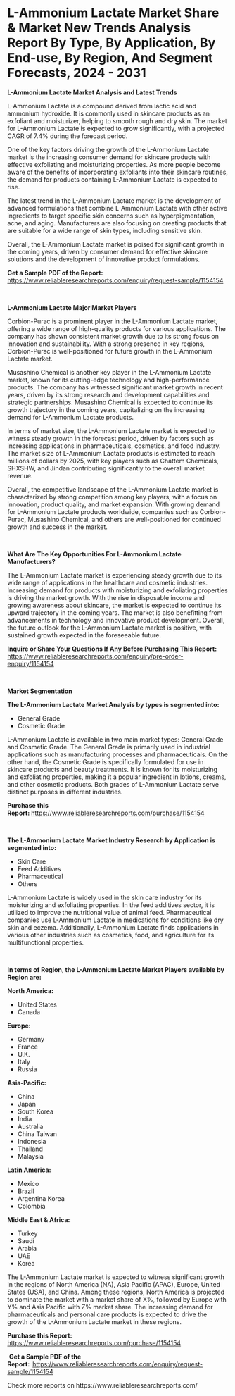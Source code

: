 <p><h1>L-Ammonium Lactate Market Share & Market New Trends Analysis Report By Type, By Application, By End-use, By Region, And Segment Forecasts, 2024 - 2031</h1></p><p><strong>L-Ammonium Lactate Market Analysis and Latest Trends</strong></p>
<p><p>L-Ammonium Lactate is a compound derived from lactic acid and ammonium hydroxide. It is commonly used in skincare products as an exfoliant and moisturizer, helping to smooth rough and dry skin. The market for L-Ammonium Lactate is expected to grow significantly, with a projected CAGR of 7.4% during the forecast period.</p><p>One of the key factors driving the growth of the L-Ammonium Lactate market is the increasing consumer demand for skincare products with effective exfoliating and moisturizing properties. As more people become aware of the benefits of incorporating exfoliants into their skincare routines, the demand for products containing L-Ammonium Lactate is expected to rise.</p><p>The latest trend in the L-Ammonium Lactate market is the development of advanced formulations that combine L-Ammonium Lactate with other active ingredients to target specific skin concerns such as hyperpigmentation, acne, and aging. Manufacturers are also focusing on creating products that are suitable for a wide range of skin types, including sensitive skin.</p><p>Overall, the L-Ammonium Lactate market is poised for significant growth in the coming years, driven by consumer demand for effective skincare solutions and the development of innovative product formulations.</p></p>
<p><strong>Get a Sample PDF of the Report:&nbsp;</strong> <a href="https://www.reliableresearchreports.com/enquiry/request-sample/1154154">https://www.reliableresearchreports.com/enquiry/request-sample/1154154</a></p>
<p>&nbsp;</p>
<p><strong>L-Ammonium Lactate Major Market Players</strong></p>
<p><p>Corbion-Purac is a prominent player in the L-Ammonium Lactate market, offering a wide range of high-quality products for various applications. The company has shown consistent market growth due to its strong focus on innovation and sustainability. With a strong presence in key regions, Corbion-Purac is well-positioned for future growth in the L-Ammonium Lactate market.</p><p>Musashino Chemical is another key player in the L-Ammonium Lactate market, known for its cutting-edge technology and high-performance products. The company has witnessed significant market growth in recent years, driven by its strong research and development capabilities and strategic partnerships. Musashino Chemical is expected to continue its growth trajectory in the coming years, capitalizing on the increasing demand for L-Ammonium Lactate products.</p><p>In terms of market size, the L-Ammonium Lactate market is expected to witness steady growth in the forecast period, driven by factors such as increasing applications in pharmaceuticals, cosmetics, and food industry. The market size of L-Ammonium Lactate products is estimated to reach millions of dollars by 2025, with key players such as Chattem Chemicals, SHXSHW, and Jindan contributing significantly to the overall market revenue.</p><p>Overall, the competitive landscape of the L-Ammonium Lactate market is characterized by strong competition among key players, with a focus on innovation, product quality, and market expansion. With growing demand for L-Ammonium Lactate products worldwide, companies such as Corbion-Purac, Musashino Chemical, and others are well-positioned for continued growth and success in the market.</p></p>
<p>&nbsp;</p>
<p><strong>What Are The Key Opportunities For L-Ammonium Lactate Manufacturers?</strong></p>
<p><p>The L-Ammonium Lactate market is experiencing steady growth due to its wide range of applications in the healthcare and cosmetic industries. Increasing demand for products with moisturizing and exfoliating properties is driving the market growth. With the rise in disposable income and growing awareness about skincare, the market is expected to continue its upward trajectory in the coming years. The market is also benefitting from advancements in technology and innovative product development. Overall, the future outlook for the L-Ammonium Lactate market is positive, with sustained growth expected in the foreseeable future.</p></p>
<p><strong>Inquire or Share Your Questions If Any Before Purchasing This Report:</strong> <a href="https://www.reliableresearchreports.com/enquiry/pre-order-enquiry/1154154">https://www.reliableresearchreports.com/enquiry/pre-order-enquiry/1154154</a></p>
<p>&nbsp;</p>
<p><strong>Market Segmentation</strong></p>
<p><strong>The L-Ammonium Lactate Market Analysis by types is segmented into:</strong></p>
<p><ul><li>General Grade</li><li>Cosmetic Grade</li></ul></p>
<p><p>L-Ammonium Lactate is available in two main market types: General Grade and Cosmetic Grade. The General Grade is primarily used in industrial applications such as manufacturing processes and pharmaceuticals. On the other hand, the Cosmetic Grade is specifically formulated for use in skincare products and beauty treatments. It is known for its moisturizing and exfoliating properties, making it a popular ingredient in lotions, creams, and other cosmetic products. Both grades of L-Ammonium Lactate serve distinct purposes in different industries.</p></p>
<p><strong>Purchase this Report:&nbsp;</strong><a href="https://www.reliableresearchreports.com/purchase/1154154">https://www.reliableresearchreports.com/purchase/1154154</a></p>
<p>&nbsp;</p>
<p><strong>The L-Ammonium Lactate Market Industry Research by Application is segmented into:</strong></p>
<p><ul><li>Skin Care</li><li>Feed Additives</li><li>Pharmaceutical</li><li>Others</li></ul></p>
<p><p>L-Ammonium Lactate is widely used in the skin care industry for its moisturizing and exfoliating properties. In the feed additives sector, it is utilized to improve the nutritional value of animal feed. Pharmaceutical companies use L-Ammonium Lactate in medications for conditions like dry skin and eczema. Additionally, L-Ammonium Lactate finds applications in various other industries such as cosmetics, food, and agriculture for its multifunctional properties.</p></p>
<p>&nbsp;</p>
<p><strong>In terms of Region, the L-Ammonium Lactate Market Players available by Region are:</strong></p>
<p>
    <p> <strong> North America: </strong>
        <ul>
            <li>United States</li>
            <li>Canada</li>
        </ul>
        </p> 
    <p> <strong> Europe: </strong>
        <ul>
            <li>Germany</li>
            <li>France</li>
            <li>U.K.</li>
            <li>Italy</li>
            <li>Russia</li>
        </ul>
        </p> 
    <p> <strong> Asia-Pacific: </strong>
        <ul>
            <li>China</li>
            <li>Japan</li>
            <li>South Korea</li>
            <li>India</li>
            <li>Australia</li>
            <li>China Taiwan</li>
            <li>Indonesia</li>
            <li>Thailand</li>
            <li>Malaysia</li>
        </ul>
        </p> 
    <p> <strong> Latin America: </strong>
        <ul>
            <li>Mexico</li>
            <li>Brazil</li>
            <li>Argentina Korea</li>
            <li>Colombia</li>
        </ul>
        </p> 
    <p> <strong> Middle East & Africa: </strong>
        <ul>
            <li>Turkey</li>
            <li>Saudi</li>
            <li>Arabia</li>
            <li>UAE</li>
            <li>Korea</li>
        </ul>
    </p>
    </p>
<p><p>The L-Ammonium Lactate market is expected to witness significant growth in the regions of North America (NA), Asia Pacific (APAC), Europe, United States (USA), and China. Among these regions, North America is projected to dominate the market with a market share of X%, followed by Europe with Y% and Asia Pacific with Z% market share. The increasing demand for pharmaceuticals and personal care products is expected to drive the growth of the L-Ammonium Lactate market in these regions.</p></p>
<p><strong>Purchase this Report: </strong><a href="https://www.reliableresearchreports.com/purchase/1154154">https://www.reliableresearchreports.com/purchase/1154154</a></p>
<p>&nbsp;<strong>Get a Sample PDF of the Report:&nbsp;&nbsp;</strong><a href="https://www.reliableresearchreports.com/enquiry/request-sample/1154154">https://www.reliableresearchreports.com/enquiry/request-sample/1154154</a></p>
<p><strong></strong></p>
<p>Check more reports on https://www.reliableresearchreports.com/</p>